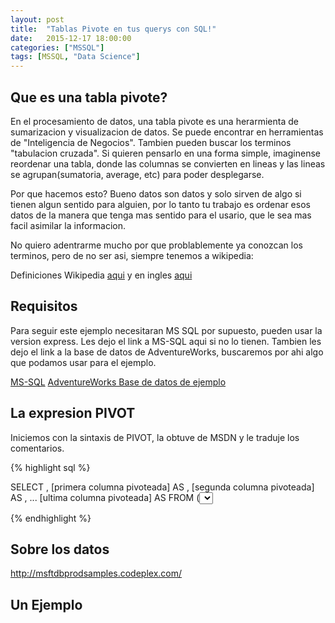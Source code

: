 ```yaml
---
layout: post
title:  "Tablas Pivote en tus querys con SQL!"
date:   2015-12-17 18:00:00
categories: ["MSSQL"]
tags: [MSSQL, "Data Science"]
---
```



## Que es una tabla pivote?

En el procesamiento de datos, una tabla pivote es una herarmienta de sumarizacion y visualizacion de datos. Se puede encontrar en herramientas de "Inteligencia de Negocios". Tambien pueden buscar los terminos "tabulacion cruzada". Si quieren pensarlo en una forma simple, imaginense reordenar una tabla, donde las columnas se convierten en lineas y las lineas se agrupan(sumatoria, average, etc) para poder desplegarse. 

Por que hacemos esto? Bueno datos son datos y solo sirven de algo si tienen algun sentido para alguien, por lo tanto tu trabajo es ordenar esos datos de la manera que tenga mas sentido para el usario, que le sea mas facil asimilar la informacion. 

No quiero adentrarme mucho por que problablemente ya conozcan los terminos, pero de no ser asi, siempre tenemos a wikipedia:

Definiciones Wikipedia [aqui](https://es.wikipedia.org/wiki/Tabla_din%C3%A1mica) y en ingles [aqui](https://en.wikipedia.org/wiki/Pivot_table)

## Requisitos

Para seguir este ejemplo necesitaran MS SQL por supuesto, pueden usar la version express. Les dejo el link a MS-SQL aqui si no lo tienen. Tambien les dejo el link a la base de datos de AdventureWorks, buscaremos por ahi algo que podamos usar para el ejemplo.

[MS-SQL](https://msdn.microsoft.com/library/mt590198.aspx)
[AdventureWorks Base de datos de ejemplo](http://msftdbprodsamples.codeplex.com/)

## La expresion PIVOT 

Iniciemos con la sintaxis de PIVOT, la obtuve de MSDN y le traduje los comentarios.

{% highlight sql %}

SELECT <non-pivoted column>,
    [primera columna pivoteada] AS <column name>,
    [segunda columna pivoteada] AS <column name>,
    ...
    [ultima columna pivoteada] AS <column name>
FROM
    (<SELECT query that produces the data>)
    AS <alias for the source query>
PIVOT
(
    <aggregation function>(<column being aggregated>)
FOR
[<column that contains the values that will become column headers>]
    IN ( [first pivoted column], [second pivoted column],
    ... [last pivoted column])
) AS <alias for the pivot table>
<optional ORDER BY clause>;

{% endhighlight %}

## Sobre los datos

http://msftdbprodsamples.codeplex.com/


## Un Ejemplo
